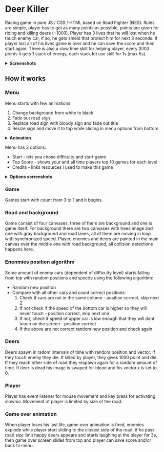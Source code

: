 # Deer Killer
 Racing game in pure JS / CSS / HTML based on Road Fighter (NES). Rules are simple, player has to get as many points as possible, points are given for riding and killing deers (+1000). Player has 3 lives that he will lost when he touch enemy car, if so, he gets shield that protect him for next 3 seconds. If player lost all of his lives game is over and he can save the score and then start again. There is also a slow time skill for helping player, every 3000 points it gets 1 stack of energy, each stack let use skill for 1s (max 5s).
<details>
    <summary><b>Screenshots</b></summary>
    <img alt="Menu" src="https://github.com/Pasek108/Deer-Killer/blob/main/readme-images/menu.png">
    <img alt="Game" src="https://github.com/Pasek108/Deer-Killer/blob/main/readme-images/game.png">
    <img alt="Game Over" src="https://github.com/Pasek108/Deer-Killer/blob/main/readme-images/game_over.png">
</details> 

## How it works
### Menu
Menu starts with few animations:
1. Change background from white to black
2. Fade out road sign
3. Replace road sign with bloody sign and fade out title
4. Resize sign and move it to top while sliding in menu options from bottom
<details>
    <summary><b>Animation</b></summary>
    <img alt="Menu start animation" src="https://github.com/Pasek108/Deer-Killer/blob/main/readme-images/menu_animation.gif">
</details> 

Menu has 3 options:
* Start - lets you chose difficulty and start game
* Top Score - shows your and all time players top 10 games for each level
* Credits - links resources i used to make this game
<details>
    <summary><b>Options scrrenshots</b></summary>
    <img alt="Menu difficulty tab" src="https://github.com/Pasek108/Deer-Killer/blob/main/readme-images/menu_difficulty.png">
    <img alt="Menu top score tab" src="https://github.com/Pasek108/Deer-Killer/blob/main/readme-images/menu_top_score.png">
    <img alt="Menu credits tab" src="https://github.com/Pasek108/Deer-Killer/blob/main/readme-images/menu_credits.png">
</details> 

### Game
Games start with count from 3 to 1 and it begins. 

### Road and background
Game consist of four canvases, three of them are background and one is game itself. For background there are two canvases with trees image and one with gray background and road lanes, all of them are moving in loop with synchronized speed. Player, enemies and deers are painted in the main canvas over the middle one with road background, all collision detections happens here.

### Enenmies position algorithm
Some amount of enemy cars (dependent of difficulty level) starts falling from top with random positions and speeds using the following algorithm:
* Random new position
* Compare with all other cars and count correct positions:
   1. Check if cars are not in the same column - position correct, skip next 2
   2. If not check if the speed of the bottom car is higher so they will never touch - position correct, skip next one
   3. If not, check if speed of upper car is low enough that they will dont touch on the screen - position correct
   4. If the above are not correct random new position and check again

### Deers
Deers spawn in radom intervals of time with random position and vector. If they touch enemy they die. If killed by player, they gives 1000 point and die. If they reach other side of road they respawn again for a random amount of time. If deer is dead his image is swaped for blood and his vector.x is set to 0.

### Player
Player has event listener for mouse movement and key press for activating slowmo. Movement of player is limited by size of the road.

### Game over animation
When player loses his last life, game over animation is fired, enemies explode while player start sliding to the closest side of the road, if he pass road size limit happy deers appears and starts laughing at the player for 3s, then game over screen slides from top and player can save score and/or back to menu.


